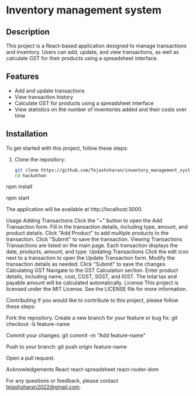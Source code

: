 # Inventory management system

## Description
This project is a React-based application designed to manage transactions and inventory. Users can add, update, and view transactions, as well as calculate GST for their products using a spreadsheet interface.

## Features
- Add and update transactions
- View transaction history
- Calculate GST for products using a spreadsheet interface
- View statistics on the number of inventories added and their costs over time

## Installation
To get started with this project, follow these steps:

1. Clone the repository:
   ```sh
   git clone https://github.com/Tejashsharan/inventory_management_system
   cd hackathon

npm install

npm start

The application will be available at http://localhost:3000.

Usage
Adding Transactions
Click the "+" button to open the Add Transaction form.
Fill in the transaction details, including type, amount, and product details.
Click "Add Product" to add multiple products to the transaction.
Click "Submit" to save the transaction.
Viewing Transactions
Transactions are listed on the main page.
Each transaction displays the date, products, amount, and type.
Updating Transactions
Click the edit icon next to a transaction to open the Update Transaction form.
Modify the transaction details as needed.
Click "Submit" to save the changes.
Calculating GST
Navigate to the GST Calculation section.
Enter product details, including name, cost, CGST, SGST, and IGST.
The total tax and payable amount will be calculated automatically.
License
This project is licensed under the MIT License. See the LICENSE file for more information.

Contributing
If you would like to contribute to this project, please follow these steps:

Fork the repository.
Create a new branch for your feature or bug fix:
git checkout -b feature-name

Commit your changes:
git commit -m "Add feature-name"

Push to your branch:
git push origin feature-name

Open a pull request.

Acknowledgements
React
react-spreadsheet
react-router-dom

For any questions or feedback, please contact tejashsharan2022@gmail.com.

